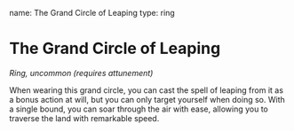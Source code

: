 name: The Grand Circle of Leaping
type: ring

# The Grand Circle of Leaping
_Ring, uncommon (requires attunement)_

When wearing this grand circle, you can cast the spell of leaping from it as a bonus action at will, but you can only target yourself when doing so. With a single bound, you can soar through the air with ease, allowing you to traverse the land with remarkable speed.